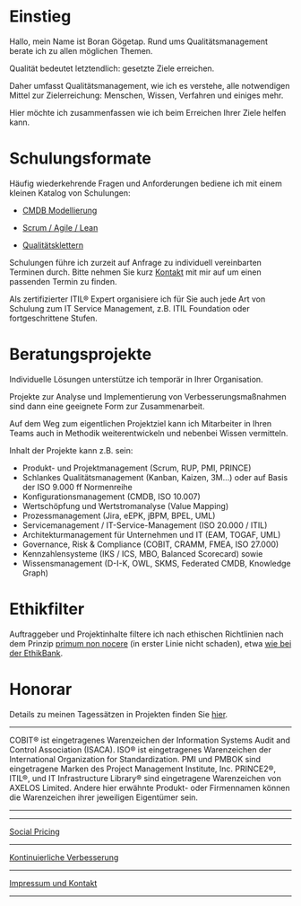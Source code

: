 # Einstieg

Hallo, mein Name ist Boran Gögetap. Rund ums Qualitätsmanagement berate ich zu allen möglichen Themen.

Qualität bedeutet letztendlich: gesetzte Ziele erreichen.

Daher umfasst Qualitätsmanagement, wie ich es verstehe, alle notwendigen Mittel zur Zielerreichung: Menschen, Wissen, Verfahren und einiges mehr.

Hier möchte ich zusammenfassen wie ich beim Erreichen Ihrer Ziele helfen kann.

# Schulungsformate

Häufig wiederkehrende Fragen und Anforderungen bediene ich mit einem kleinen Katalog von Schulungen:

* [CMDB Modellierung](cmdb/modellierung/)

* [Scrum / Agile / Lean](scrum-agile-lean-training/)

* [Qualitätsklettern](qualitaetsklettern/)

Schulungen führe ich zurzeit auf Anfrage zu individuell vereinbarten Terminen durch. Bitte nehmen Sie kurz [Kontakt](impressum/) mit mir auf um einen passenden Termin zu finden.

Als zertifizierter ITIL® Expert organisiere ich für Sie auch jede Art von Schulung zum IT Service Management, z.B. ITIL Foundation oder fortgeschrittene Stufen.

# Beratungsprojekte

Individuelle Lösungen unterstütze ich temporär in Ihrer Organisation.

Projekte zur Analyse und Implementierung von Verbesserungsmaßnahmen sind dann eine geeignete Form zur Zusammenarbeit.

Auf dem Weg zum eigentlichen Projektziel kann ich Mitarbeiter in Ihren Teams auch in Methodik weiterentwickeln und nebenbei Wissen vermitteln.

Inhalt der Projekte kann z.B. sein:

* Produkt- und Projektmanagement (Scrum, RUP, PMI, PRINCE)
* Schlankes Qualitätsmanagement (Kanban, Kaizen, 3M…) oder auf Basis der  ISO 9.000 ff Normenreihe
* Konfigurationsmanagement (CMDB, ISO 10.007)
* Wertschöpfung und Wertstromanalyse (Value Mapping)
* Prozessmanagement (Jira, eEPK, jBPM, BPEL, UML)
* Servicemanagement / IT-Service-Management (ISO 20.000 / ITIL)
* Architekturmanagement für Unternehmen und IT (EAM, TOGAF, UML)
* Governance, Risk & Compliance (COBIT, CRAMM, FMEA, ISO 27.000)
* Kennzahlensysteme (IKS / ICS, MBO, Balanced Scorecard)
sowie
* Wissensmanagement (D-I-K, OWL, SKMS, Federated CMDB, Knowledge Graph)

# Ethikfilter

Auftraggeber und Projektinhalte filtere ich nach ethischen Richtlinien nach dem Prinzip   [primum non nocere](https://de.wikipedia.org/wiki/Primum_non_nocere) (in erster Linie nicht schaden), etwa [wie bei der EthikBank](https://www.ethikbank.de/die-ethikbank/ethik-kompass/unternehmen.html#c7945).

# Honorar

Details zu meinen Tagessätzen in Projekten finden Sie [hier](social-pricing/).

---

COBIT® ist eingetragenes Warenzeichen der Information Systems Audit and Control Association (ISACA). ISO® ist eingetragenes Warenzeichen der International Organization for Standardization. PMI und PMBOK sind eingetragene Marken des Project Management Institute, Inc. PRINCE2®, ITIL®, und IT Infrastructure Library® sind eingetragene Warenzeichen von AXELOS Limited. Andere hier erwähnte Produkt- oder Firmennamen können die Warenzeichen ihrer jeweiligen Eigentümer sein.

---

---

[Social Pricing](/social-pricing/)

---

[Kontinuierliche Verbesserung](/kvp/)

---

[Impressum und Kontakt](/impressum/)

---
